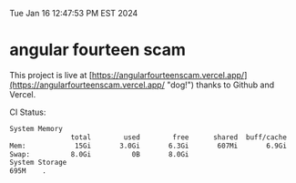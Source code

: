 Tue Jan 16 12:47:53 PM EST 2024

# angular fourteen scam


This project is live at [https://angularfourteenscam.vercel.app/](https://angularfourteenscam.vercel.app/ "dog!") thanks to Github and Vercel.

CI Status: 

```bash
System Memory
               total        used        free      shared  buff/cache   available
Mem:            15Gi       3.0Gi       6.3Gi       607Mi       6.9Gi        12Gi
Swap:          8.0Gi          0B       8.0Gi
System Storage
695M	.
```
```bash
